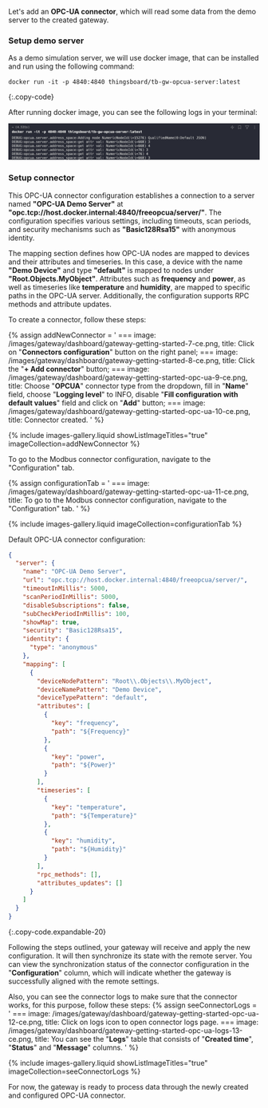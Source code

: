 Let's add an **OPC-UA connector**, which will read some data from the demo server to the 
created gateway.

### Setup demo server

As a demo simulation server, we will use docker image, that can be installed and run using the following command:

```shell
docker run -it -p 4840:4840 thingsboard/tb-gw-opcua-server:latest
```
{:.copy-code}

After running docker image, you can see the following logs in your terminal:

![](/images/gateway/dashboard/run-demo-opcua-server.png)

### Setup connector

This OPC-UA connector configuration establishes a connection to a server named **"OPC-UA Demo Server"** at 
**"opc.tcp://host.docker.internal:4840/freeopcua/server/"**. The configuration specifies various settings, including 
timeouts, scan periods, and security mechanisms such as **"Basic128Rsa15"** with anonymous identity.

The mapping section defines how OPC-UA nodes are mapped to devices and their attributes and timeseries. In this case, 
a device with the name **"Demo Device"** and type **"default"** is mapped to nodes under **"Root.Objects.MyObject"**. 
Attributes such as **frequency** and **power**, as well as timeseries like **temperature** and **humidity**, 
are mapped to specific paths in the OPC-UA server. Additionally, the configuration supports RPC methods and 
attribute updates.

To create a connector, follow these steps:

{% assign addNewConnector = '
    ===
        image: /images/gateway/dashboard/gateway-getting-started-7-ce.png,
        title: Click on "**Connectors configuration**" button on the right panel;
    ===
        image: /images/gateway/dashboard/gateway-getting-started-8-ce.png,
        title: Click the "**+ Add connector**" button;
    ===
        image: /images/gateway/dashboard/gateway-getting-started-opc-ua-9-ce.png,
        title: Choose "**OPCUA**" connector type from the dropdown, fill in "**Name**" field, choose "**Logging level**" to INFO, disable "**Fill configuration with default values**" field and click on "**Add**" button;
    ===
        image: /images/gateway/dashboard/gateway-getting-started-opc-ua-10-ce.png,
        title: Connector created.
'
%}

{% include images-gallery.liquid showListImageTitles="true" imageCollection=addNewConnector %} 

To go to the Modbus connector configuration, navigate to the "Configuration" tab.

{% assign configurationTab = '
    ===
        image: /images/gateway/dashboard/gateway-getting-started-opc-ua-11-ce.png,
        title: To go to the Modbus connector configuration, navigate to the "Configuration" tab.
'
%}

{% include images-gallery.liquid imageCollection=configurationTab %}

Default OPC-UA connector configuration:

```json
{
  "server": {
    "name": "OPC-UA Demo Server",
    "url": "opc.tcp://host.docker.internal:4840/freeopcua/server/",
    "timeoutInMillis": 5000,
    "scanPeriodInMillis": 5000,
    "disableSubscriptions": false,
    "subCheckPeriodInMillis": 100,
    "showMap": true,
    "security": "Basic128Rsa15",
    "identity": {
      "type": "anonymous"
    },
    "mapping": [
      {
        "deviceNodePattern": "Root\\.Objects\\.MyObject",
        "deviceNamePattern": "Demo Device",
        "deviceTypePattern": "default",
        "attributes": [
          {
            "key": "frequency",
            "path": "${Frequency}"
          },
          {
            "key": "power",
            "path": "${Power}"
          }
        ],
        "timeseries": [
          {
            "key": "temperature",
            "path": "${Temperature}"
          },
          {
            "key": "humidity",
            "path": "${Humidity}"
          }
        ],
        "rpc_methods": [],
        "attributes_updates": []
      }
    ]
  }
}
```
{:.copy-code.expandable-20}

Following the steps outlined, your gateway will receive and apply the new configuration. It will then synchronize 
its state with the remote server. You can view the synchronization status of the connector configuration 
in the "**Configuration**" column, which will indicate whether the gateway is successfully aligned with 
the remote settings.

Also, you can see the connector logs to make sure that the connector works, for this purpose, follow these steps:
{% assign seeConnectorLogs = '
    ===
        image: /images/gateway/dashboard/gateway-getting-started-opc-ua-12-ce.png,
        title: Click on logs icon to open connector logs page.
    ===
        image: /images/gateway/dashboard/gateway-getting-started-opc-ua-logs-13-ce.png,
        title: You can see the "**Logs**" table that consists of "**Created time**", "**Status**" and "**Message**" columns.
'
%}

{% include images-gallery.liquid showListImageTitles="true" imageCollection=seeConnectorLogs %}

For now, the gateway is ready to process data through the newly created and configured OPC-UA connector.
